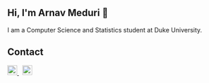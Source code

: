 ## Hi, I'm Arnav Meduri 👋

I am a Computer Science and Statistics student at Duke University.

## Contact

<a href="mailto:arnav.meduri@duke.edu">
  <img src="https://upload.wikimedia.org/wikipedia/commons/4/4e/Gmail_Icon.png" width="22" alt="Email" />
</a>
&nbsp;
<a href="https://www.linkedin.com/in/arnavmeduri05" target="_blank">
  <img src="https://cdn.jsdelivr.net/gh/devicons/devicon/icons/linkedin/linkedin-original.svg" width="22" alt="LinkedIn" />
</a>

